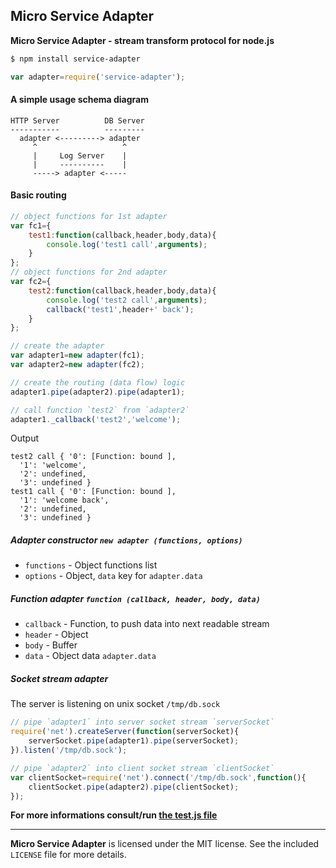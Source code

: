 ## Micro Service Adapter

**Micro Service Adapter - stream transform protocol for node.js**

```sh
$ npm install service-adapter
```
```js
var adapter=require('service-adapter');
```
#### A simple usage schema diagram
```
HTTP Server          DB Server
-----------          ---------
  adapter <---------> adapter
     ^                   ^
     |     Log Server    |
     |     ----------    |
     -----> adapter <-----
```
#### Basic routing
```js
// object functions for 1st adapter
var fc1={
	test1:function(callback,header,body,data){
		console.log('test1 call',arguments);
	}
};
// object functions for 2nd adapter
var fc2={
	test2:function(callback,header,body,data){
		console.log('test2 call',arguments);
		callback('test1',header+' back');
	}
};

// create the adapter
var adapter1=new adapter(fc1);
var adapter2=new adapter(fc2);

// create the routing (data flow) logic
adapter1.pipe(adapter2).pipe(adapter1);

// call function `test2` from `adapter2`
adapter1._callback('test2','welcome');
```
Output
```
test2 call { '0': [Function: bound ],
  '1': 'welcome',
  '2': undefined,
  '3': undefined }
test1 call { '0': [Function: bound ],
  '1': 'welcome back',
  '2': undefined,
  '3': undefined }
```
##### Adapter constructor `new adapter (functions, options)`
* `functions` - Object functions list
* `options` - Object, `data` key for `adapter.data`

##### Function adapter `function (callback, header, body, data)`
* `callback` - Function, to push data into next readable stream
* `header` - Object
* `body` - Buffer
* `data` - Object data `adapter.data`

##### Socket stream adapter
The server is listening on unix socket `/tmp/db.sock`
```js
// pipe `adapter1` into server socket stream `serverSocket`
require('net').createServer(function(serverSocket){
	serverSocket.pipe(adapter1).pipe(serverSocket);
}).listen('/tmp/db.sock');

// pipe `adapter2` into client socket stream `clientSocket`
var clientSocket=require('net').connect('/tmp/db.sock',function(){
	clientSocket.pipe(adapter2).pipe(clientSocket);
});
```
**For more informations consult/run <a href="https://github.com/RTComm/service-adapter/blob/master/test.js"><b>the test.js file</b></a>**

--------------------------------------------------------
**Micro Service Adapter** is licensed under the MIT license. See the included `LICENSE` file for more details.